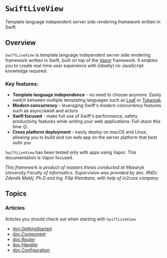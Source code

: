 # ``SwiftLiveView``

Template language independent server side rendering framework written in Swift.

## Overview

``SwiftLiveView`` is template language independent server side rendering framework written in Swift, built on top of the [Vapor](https://github.com/vapor/vapor) framework. It enables you to create real-time user experience with (ideally) no JavaScript knowledge required.

### Key features:

- **Template language independence** - no need to choose anymore. Easily switch between multiple templating languages such as [Leaf](https://github.com/vapor/leaf) or [Tokamak](https://github.com/TokamakUI/Tokamak).
- **Modern concurrency** - leveraging Swift's modern concurrency features such as async/await and actors
- **Swift focused** - make full use of Swift's performance, safety productivity features while writing your web applications. Full-stack this time 😉.
- **Cross platform deployment** - easily deploy on macOS and Linux, allowing you to build and run web app on the server platform that best suits you

``SwiftLiveView`` has been tested only with apps using Vapor. This documentation is Vapor focused.

*This framework is product of masters thesis conducted at Masaryk University Faculty of Informatics. Supervision was provided by doc. RNDr. Zdeněk Matěj, Ph.D and Ing. Filip Klembara, with help of in2core company*
## Topics

### Articles

Articles you should check out when starting with ``SwiftLiveView``

- <doc:GettingStarted>
- <doc:Component>
- <doc:Router>
- <doc:Handler>
- <doc:Configuration>


